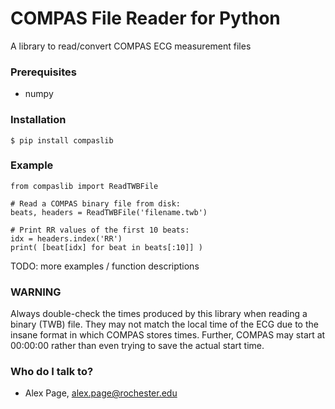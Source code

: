 # COMPAS File Reader for Python #

A library to read/convert COMPAS ECG measurement files

### Prerequisites ###

* numpy 

### Installation ###

    $ pip install compaslib

### Example ###

    from compaslib import ReadTWBFile
    
    # Read a COMPAS binary file from disk:
    beats, headers = ReadTWBFile('filename.twb')

    # Print RR values of the first 10 beats:
    idx = headers.index('RR')
    print( [beat[idx] for beat in beats[:10]] )

TODO: more examples / function descriptions

### WARNING ###

Always double-check the times produced by this library when reading a binary (TWB) file.  They may not match the local time of the ECG due to the insane format in which COMPAS stores times.  Further, COMPAS may start at 00:00:00 rather than even trying to save the actual start time.

### Who do I talk to? ###

* Alex Page, alex.page@rochester.edu